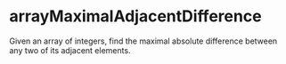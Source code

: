 <h1>arrayMaximalAdjacentDifference
</h1>
<p>Given an array of integers, find the maximal absolute difference between any two of its adjacent elements.
 </p>
